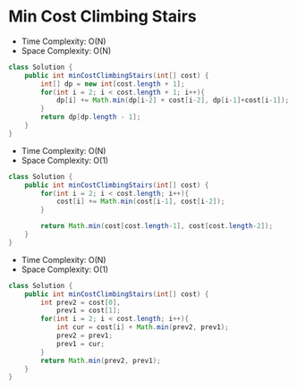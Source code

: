 # Min Cost Climbing Stairs

- Time Complexity: O(N)
- Space Complexity: O(N)

```java
class Solution {
    public int minCostClimbingStairs(int[] cost) {
        int[] dp = new int[cost.length + 1];
        for(int i = 2; i < cost.length + 1; i++){
            dp[i] += Math.min(dp[i-2] + cost[i-2], dp[i-1]+cost[i-1]);
        }
        return dp[dp.length - 1];
    }
}
```

- Time Complexity: O(N)
- Space Complexity: O(1)

```java
class Solution {
    public int minCostClimbingStairs(int[] cost) {
        for(int i = 2; i < cost.length; i++){
            cost[i] += Math.min(cost[i-1], cost[i-2]);
        }

        return Math.min(cost[cost.length-1], cost[cost.length-2]);
    }
}
```

- Time Complexity: O(N)
- Space Complexity: O(1)

```java
class Solution {
    public int minCostClimbingStairs(int[] cost) {
        int prev2 = cost[0],
            prev1 = cost[1];
        for(int i = 2; i < cost.length; i++){
            int cur = cost[i] + Math.min(prev2, prev1);
            prev2 = prev1;
            prev1 = cur;
        }
        return Math.min(prev2, prev1);
    }
}
```
